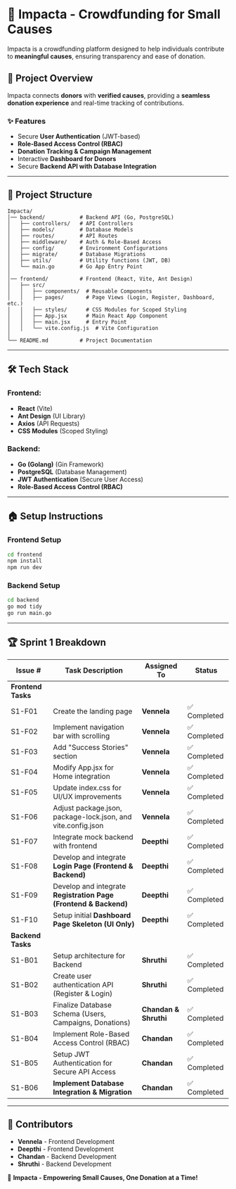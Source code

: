 # 🌟 Impacta - Crowdfunding for Small Causes

Impacta is a crowdfunding platform designed to help individuals contribute to **meaningful causes**, ensuring transparency and ease of donation.

## 🚀 Project Overview

Impacta connects **donors** with **verified causes**, providing a **seamless donation experience** and real-time tracking of contributions.

### ✨ Features

- Secure **User Authentication** (JWT-based)
- **Role-Based Access Control (RBAC)**
- **Donation Tracking & Campaign Management**
- Interactive **Dashboard for Donors**
- Secure **Backend API with Database Integration**

---

## 💂️ Project Structure

```
Impacta/
│── backend/           # Backend API (Go, PostgreSQL)
│   ├── controllers/   # API Controllers
│   ├── models/        # Database Models
│   ├── routes/        # API Routes
│   ├── middleware/    # Auth & Role-Based Access
│   ├── config/        # Environment Configurations
│   ├── migrate/       # Database Migrations
│   ├── utils/         # Utility functions (JWT, DB)
│   └── main.go        # Go App Entry Point
│
│── frontend/          # Frontend (React, Vite, Ant Design)
│   ├── src/
│   │   ├── components/  # Reusable Components
│   │   ├── pages/       # Page Views (Login, Register, Dashboard, etc.)
│   │   ├── styles/      # CSS Modules for Scoped Styling
│   │   ├── App.jsx      # Main React App Component
│   │   ├── main.jsx     # Entry Point
│   │   └── vite.config.js  # Vite Configuration
│
└── README.md          # Project Documentation
```

---

## 🛠️ Tech Stack

### **Frontend:**

- **React** (Vite)
- **Ant Design** (UI Library)
- **Axios** (API Requests)
- **CSS Modules** (Scoped Styling)

### **Backend:**

- **Go (Golang)** (Gin Framework)
- **PostgreSQL** (Database Management)
- **JWT Authentication** (Secure User Access)
- **Role-Based Access Control (RBAC)**

---

## 🏠 Setup Instructions

### **Frontend Setup**

```bash
cd frontend
npm install
npm run dev
```

### **Backend Setup**

```bash
cd backend
go mod tidy
go run main.go
```

---

## 🏆 Sprint 1 Breakdown

| Issue #            | Task Description                                                 | Assigned To           | Status        |
| ------------------ | ---------------------------------------------------------------- | --------------------- | ------------- |
| **Frontend Tasks** |                                                                  |                       |               |
| S1-F01             | Create the landing page                                          | **Vennela**           | ✅ Completed   |
| S1-F02             | Implement navigation bar with scrolling                          | **Vennela**           | ✅ Completed   |
| S1-F03             | Add "Success Stories" section                                    | **Vennela**           | ✅ Completed   |
| S1-F04             | Modify App.jsx for Home integration                              | **Vennela**           | ✅ Completed   |
| S1-F05             | Update index.css for UI/UX improvements                          | **Vennela**           | ✅ Completed   |
| S1-F06             | Adjust package.json, package-lock.json, and vite.config.json     | **Vennela**           | ✅ Completed   |
| S1-F07             | Integrate mock backend with frontend                             | **Deepthi**           | ✅ Completed   |
| S1-F08             | Develop and integrate **Login Page (Frontend & Backend)**        | **Deepthi**           | ✅ Completed   |
| S1-F09             | Develop and integrate **Registration Page (Frontend & Backend)** | **Deepthi**           | ✅ Completed   |
| S1-F10             | Setup initial **Dashboard Page Skeleton (UI Only)**              | **Deepthi**           | ✅ Completed |
| **Backend Tasks**  |                                                                  |                       |               |
| S1-B01             | Setup architecture for Backend                                   | **Shruthi**           | ✅ Completed   |
| S1-B02             | Create user authentication API (Register & Login)                | **Shruthi**           | ✅ Completed   |
| S1-B03             | Finalize Database Schema (Users, Campaigns, Donations)           | **Chandan & Shruthi** | ✅ Completed   |
| S1-B04             | Implement Role-Based Access Control (RBAC)                       | **Chandan**           | ✅ Completed   |
| S1-B05             | Setup JWT Authentication for Secure API Access                   | **Chandan**           | ✅ Completed   |
| S1-B06             | **Implement Database Integration & Migration**                   | **Chandan**           | ✅  Completed |

---

## 👥 Contributors

- **Vennela** - Frontend Development
- **Deepthi** - Frontend Development
- **Chandan** - Backend Development
- **Shruthi** - Backend Development

🚀 **Impacta - Empowering Small Causes, One Donation at a Time!**
